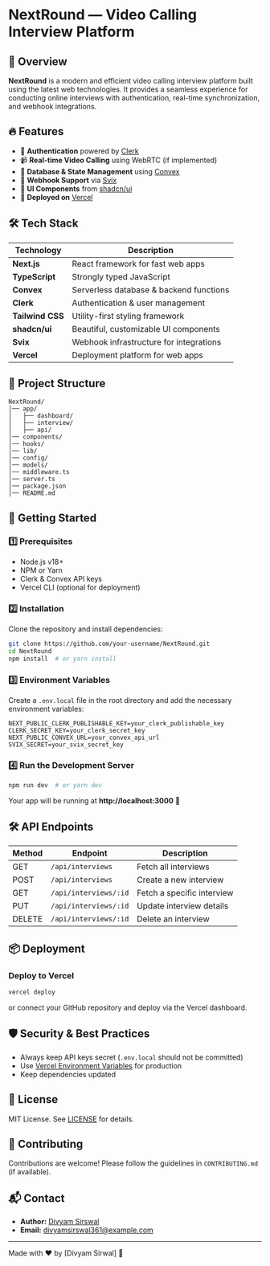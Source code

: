 # NextRound — Video Calling Interview Platform


## 🚀 Overview

**NextRound** is a modern and efficient video calling interview platform built using the latest web technologies. It provides a seamless experience for conducting online interviews with authentication, real-time synchronization, and webhook integrations.

## 🔥 Features

- 🔐 **Authentication** powered by [Clerk](https://clerk.dev/)
- 📹 **Real-time Video Calling** using WebRTC (if implemented)
- 🔄 **Database & State Management** using [Convex](https://convex.dev/)
- 🔔 **Webhook Support** via [Svix](https://www.svix.com/)
- 🎨 **UI Components** from [shadcn/ui](https://ui.shadcn.com/)
- 📡 **Deployed on** [Vercel](https://vercel.com/)

## 🛠️ Tech Stack

| Technology       | Description                                  |
|-----------------|----------------------------------|
| **Next.js**     | React framework for fast web apps |
| **TypeScript**  | Strongly typed JavaScript        |
| **Convex**      | Serverless database & backend functions |
| **Clerk**       | Authentication & user management |
| **Tailwind CSS** | Utility-first styling framework |
| **shadcn/ui**   | Beautiful, customizable UI components |
| **Svix**        | Webhook infrastructure for integrations |
| **Vercel**      | Deployment platform for web apps |

## 📂 Project Structure

```
NextRound/
│── app/
│   ├── dashboard/
│   ├── interview/
│   ├── api/
│── components/
│── hooks/
│── lib/
│── config/
│── models/
│── middleware.ts
│── server.ts
│── package.json
│── README.md
```

## 🚀 Getting Started

### 1️⃣ Prerequisites
- Node.js v18+
- NPM or Yarn
- Clerk & Convex API keys
- Vercel CLI (optional for deployment)

### 2️⃣ Installation

Clone the repository and install dependencies:

```sh
git clone https://github.com/your-username/NextRound.git
cd NextRound
npm install  # or yarn install
```

### 3️⃣ Environment Variables

Create a `.env.local` file in the root directory and add the necessary environment variables:

```
NEXT_PUBLIC_CLERK_PUBLISHABLE_KEY=your_clerk_publishable_key
CLERK_SECRET_KEY=your_clerk_secret_key
NEXT_PUBLIC_CONVEX_URL=your_convex_api_url
SVIX_SECRET=your_svix_secret_key
```

### 4️⃣ Run the Development Server

```sh
npm run dev  # or yarn dev
```

Your app will be running at **http://localhost:3000** 🚀

## 🛠️ API Endpoints

| Method | Endpoint            | Description                 |
|--------|---------------------|-----------------------------|
| GET    | `/api/interviews`   | Fetch all interviews       |
| POST   | `/api/interviews`   | Create a new interview     |
| GET    | `/api/interviews/:id` | Fetch a specific interview |
| PUT    | `/api/interviews/:id` | Update interview details   |
| DELETE | `/api/interviews/:id` | Delete an interview        |

## 📦 Deployment

### Deploy to Vercel

```sh
vercel deploy
```

or connect your GitHub repository and deploy via the Vercel dashboard.

## 🛡 Security & Best Practices

- Always keep API keys secret (`.env.local` should not be committed)
- Use [Vercel Environment Variables](https://vercel.com/docs/environment-variables) for production
- Keep dependencies updated

## 📜 License

MIT License. See [LICENSE](LICENSE) for details.

## 🤝 Contributing

Contributions are welcome! Please follow the guidelines in `CONTRIBUTING.md` (if available).

## 📬 Contact

- **Author:** [Divyam Sirswal](https://github.com/Divyamsirswal)
- **Email:** divyamsirswal361@example.com

---

Made with ❤️ by [Divyam Sirwal] 🚀

